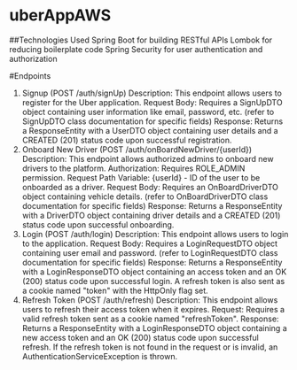 # uberAppAWS

##Technologies Used
  Spring Boot for building RESTful APIs
  Lombok for reducing boilerplate code
  Spring Security for user authentication and authorization

#Endpoints
  1. Signup (POST /auth/signUp)
    Description: This endpoint allows users to register for the Uber application.
    Request Body: Requires a SignUpDTO object containing user information like email, password, etc. (refer to SignUpDTO class documentation for specific fields)
    Response: Returns a ResponseEntity with a UserDTO object containing user details and a CREATED (201) status code upon successful registration.
  2. Onboard New Driver (POST /auth/onBoardNewDriver/{userId})
    Description: This endpoint allows authorized admins to onboard new drivers to the platform.
    Authorization: Requires ROLE_ADMIN permission.
    Request Path Variable: {userId} - ID of the user to be onboarded as a driver.
    Request Body: Requires an OnBoardDriverDTO object containing vehicle details. (refer to OnBoardDriverDTO class documentation for specific fields)
    Response: Returns a ResponseEntity with a DriverDTO object containing driver details and a CREATED (201) status code upon successful onboarding.
  3. Login (POST /auth/login)
    Description: This endpoint allows users to login to the application.
    Request Body: Requires a LoginRequestDTO object containing user email and password. (refer to LoginRequestDTO class documentation for specific fields)
    Response: Returns a ResponseEntity with a LoginResponseDTO object containing an access token and an OK (200) status code upon successful login.
    A refresh token is also sent as a cookie named "token" with the HttpOnly flag set.
  4. Refresh Token (POST /auth/refresh)
    Description: This endpoint allows users to refresh their access token when it expires.
    Request: Requires a valid refresh token sent as a cookie named "refreshToken".
    Response: Returns a ResponseEntity with a LoginResponseDTO object containing a new access token and an OK (200) status code upon successful refresh.
    If the refresh token is not found in the request or is invalid, an AuthenticationServiceException is thrown.
